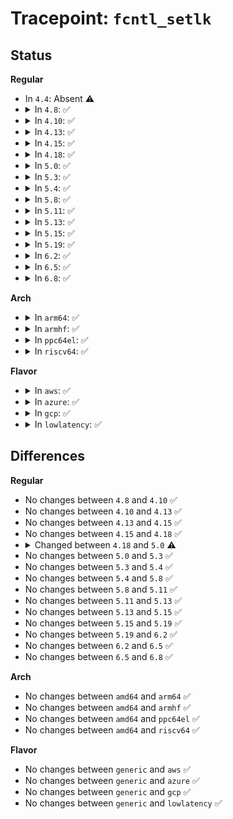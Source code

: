 # Tracepoint: <code>fcntl_setlk</code>

## Status
<b>Regular</b>
<ul>
<li>
In <code>4.4</code>: Absent ⚠️
</li>
<li>
<details>
<summary>In <code>4.8</code>: ✅</summary>

Event:

```c
struct trace_event_raw_filelock_lock {
    struct trace_entry ent;
    struct file_lock *fl;
    long unsigned int i_ino;
    dev_t s_dev;
    struct file_lock *fl_next;
    fl_owner_t fl_owner;
    unsigned int fl_pid;
    unsigned int fl_flags;
    unsigned char fl_type;
    loff_t fl_start;
    loff_t fl_end;
    int ret;
    char __data[0];
};
```
Function:

```c
void trace_event_raw_event_filelock_lock(void *__data, struct inode *inode, struct file_lock *fl, int ret);
```
</details>
</li>
<li>
<details>
<summary>In <code>4.10</code>: ✅</summary>

Event:

```c
struct trace_event_raw_filelock_lock {
    struct trace_entry ent;
    struct file_lock *fl;
    long unsigned int i_ino;
    dev_t s_dev;
    struct file_lock *fl_next;
    fl_owner_t fl_owner;
    unsigned int fl_pid;
    unsigned int fl_flags;
    unsigned char fl_type;
    loff_t fl_start;
    loff_t fl_end;
    int ret;
    char __data[0];
};
```
Function:

```c
void trace_event_raw_event_filelock_lock(void *__data, struct inode *inode, struct file_lock *fl, int ret);
```
</details>
</li>
<li>
<details>
<summary>In <code>4.13</code>: ✅</summary>

Event:

```c
struct trace_event_raw_filelock_lock {
    struct trace_entry ent;
    struct file_lock *fl;
    long unsigned int i_ino;
    dev_t s_dev;
    struct file_lock *fl_next;
    fl_owner_t fl_owner;
    unsigned int fl_pid;
    unsigned int fl_flags;
    unsigned char fl_type;
    loff_t fl_start;
    loff_t fl_end;
    int ret;
    char __data[0];
};
```
Function:

```c
void trace_event_raw_event_filelock_lock(void *__data, struct inode *inode, struct file_lock *fl, int ret);
```
</details>
</li>
<li>
<details>
<summary>In <code>4.15</code>: ✅</summary>

Event:

```c
struct trace_event_raw_filelock_lock {
    struct trace_entry ent;
    struct file_lock *fl;
    long unsigned int i_ino;
    dev_t s_dev;
    struct file_lock *fl_next;
    fl_owner_t fl_owner;
    unsigned int fl_pid;
    unsigned int fl_flags;
    unsigned char fl_type;
    loff_t fl_start;
    loff_t fl_end;
    int ret;
    char __data[0];
};
```
Function:

```c
void trace_event_raw_event_filelock_lock(void *__data, struct inode *inode, struct file_lock *fl, int ret);
```
</details>
</li>
<li>
<details>
<summary>In <code>4.18</code>: ✅</summary>

Event:

```c
struct trace_event_raw_filelock_lock {
    struct trace_entry ent;
    struct file_lock *fl;
    long unsigned int i_ino;
    dev_t s_dev;
    struct file_lock *fl_next;
    fl_owner_t fl_owner;
    unsigned int fl_pid;
    unsigned int fl_flags;
    unsigned char fl_type;
    loff_t fl_start;
    loff_t fl_end;
    int ret;
    char __data[0];
};
```
Function:

```c
void trace_event_raw_event_filelock_lock(void *__data, struct inode *inode, struct file_lock *fl, int ret);
```
</details>
</li>
<li>
<details>
<summary>In <code>5.0</code>: ✅</summary>

Event:

```c
struct trace_event_raw_filelock_lock {
    struct trace_entry ent;
    struct file_lock *fl;
    long unsigned int i_ino;
    dev_t s_dev;
    struct file_lock *fl_blocker;
    fl_owner_t fl_owner;
    unsigned int fl_pid;
    unsigned int fl_flags;
    unsigned char fl_type;
    loff_t fl_start;
    loff_t fl_end;
    int ret;
    char __data[0];
};
```
Function:

```c
void trace_event_raw_event_filelock_lock(void *__data, struct inode *inode, struct file_lock *fl, int ret);
```
</details>
</li>
<li>
<details>
<summary>In <code>5.3</code>: ✅</summary>

Event:

```c
struct trace_event_raw_filelock_lock {
    struct trace_entry ent;
    struct file_lock *fl;
    long unsigned int i_ino;
    dev_t s_dev;
    struct file_lock *fl_blocker;
    fl_owner_t fl_owner;
    unsigned int fl_pid;
    unsigned int fl_flags;
    unsigned char fl_type;
    loff_t fl_start;
    loff_t fl_end;
    int ret;
    char __data[0];
};
```
Function:

```c
void trace_event_raw_event_filelock_lock(void *__data, struct inode *inode, struct file_lock *fl, int ret);
```
</details>
</li>
<li>
<details>
<summary>In <code>5.4</code>: ✅</summary>

Event:

```c
struct trace_event_raw_filelock_lock {
    struct trace_entry ent;
    struct file_lock *fl;
    long unsigned int i_ino;
    dev_t s_dev;
    struct file_lock *fl_blocker;
    fl_owner_t fl_owner;
    unsigned int fl_pid;
    unsigned int fl_flags;
    unsigned char fl_type;
    loff_t fl_start;
    loff_t fl_end;
    int ret;
    char __data[0];
};
```
Function:

```c
void trace_event_raw_event_filelock_lock(void *__data, struct inode *inode, struct file_lock *fl, int ret);
```
</details>
</li>
<li>
<details>
<summary>In <code>5.8</code>: ✅</summary>

Event:

```c
struct trace_event_raw_filelock_lock {
    struct trace_entry ent;
    struct file_lock *fl;
    long unsigned int i_ino;
    dev_t s_dev;
    struct file_lock *fl_blocker;
    fl_owner_t fl_owner;
    unsigned int fl_pid;
    unsigned int fl_flags;
    unsigned char fl_type;
    loff_t fl_start;
    loff_t fl_end;
    int ret;
    char __data[0];
};
```
Function:

```c
void trace_event_raw_event_filelock_lock(void *__data, struct inode *inode, struct file_lock *fl, int ret);
```
</details>
</li>
<li>
<details>
<summary>In <code>5.11</code>: ✅</summary>

Event:

```c
struct trace_event_raw_filelock_lock {
    struct trace_entry ent;
    struct file_lock *fl;
    long unsigned int i_ino;
    dev_t s_dev;
    struct file_lock *fl_blocker;
    fl_owner_t fl_owner;
    unsigned int fl_pid;
    unsigned int fl_flags;
    unsigned char fl_type;
    loff_t fl_start;
    loff_t fl_end;
    int ret;
    char __data[0];
};
```
Function:

```c
void trace_event_raw_event_filelock_lock(void *__data, struct inode *inode, struct file_lock *fl, int ret);
```
</details>
</li>
<li>
<details>
<summary>In <code>5.13</code>: ✅</summary>

Event:

```c
struct trace_event_raw_filelock_lock {
    struct trace_entry ent;
    struct file_lock *fl;
    long unsigned int i_ino;
    dev_t s_dev;
    struct file_lock *fl_blocker;
    fl_owner_t fl_owner;
    unsigned int fl_pid;
    unsigned int fl_flags;
    unsigned char fl_type;
    loff_t fl_start;
    loff_t fl_end;
    int ret;
    char __data[0];
};
```
Function:

```c
void trace_event_raw_event_filelock_lock(void *__data, struct inode *inode, struct file_lock *fl, int ret);
```
</details>
</li>
<li>
<details>
<summary>In <code>5.15</code>: ✅</summary>

Event:

```c
struct trace_event_raw_filelock_lock {
    struct trace_entry ent;
    struct file_lock *fl;
    long unsigned int i_ino;
    dev_t s_dev;
    struct file_lock *fl_blocker;
    fl_owner_t fl_owner;
    unsigned int fl_pid;
    unsigned int fl_flags;
    unsigned char fl_type;
    loff_t fl_start;
    loff_t fl_end;
    int ret;
    char __data[0];
};
```
Function:

```c
void trace_event_raw_event_filelock_lock(void *__data, struct inode *inode, struct file_lock *fl, int ret);
```
</details>
</li>
<li>
<details>
<summary>In <code>5.19</code>: ✅</summary>

Event:

```c
struct trace_event_raw_filelock_lock {
    struct trace_entry ent;
    struct file_lock *fl;
    long unsigned int i_ino;
    dev_t s_dev;
    struct file_lock *fl_blocker;
    fl_owner_t fl_owner;
    unsigned int fl_pid;
    unsigned int fl_flags;
    unsigned char fl_type;
    loff_t fl_start;
    loff_t fl_end;
    int ret;
    char __data[0];
};
```
Function:

```c
void trace_event_raw_event_filelock_lock(void *__data, struct inode *inode, struct file_lock *fl, int ret);
```
</details>
</li>
<li>
<details>
<summary>In <code>6.2</code>: ✅</summary>

Event:

```c
struct trace_event_raw_filelock_lock {
    struct trace_entry ent;
    struct file_lock *fl;
    long unsigned int i_ino;
    dev_t s_dev;
    struct file_lock *fl_blocker;
    fl_owner_t fl_owner;
    unsigned int fl_pid;
    unsigned int fl_flags;
    unsigned char fl_type;
    loff_t fl_start;
    loff_t fl_end;
    int ret;
    char __data[0];
};
```
Function:

```c
void trace_event_raw_event_filelock_lock(void *__data, struct inode *inode, struct file_lock *fl, int ret);
```
</details>
</li>
<li>
<details>
<summary>In <code>6.5</code>: ✅</summary>

Event:

```c
struct trace_event_raw_filelock_lock {
    struct trace_entry ent;
    struct file_lock *fl;
    long unsigned int i_ino;
    dev_t s_dev;
    struct file_lock *fl_blocker;
    fl_owner_t fl_owner;
    unsigned int fl_pid;
    unsigned int fl_flags;
    unsigned char fl_type;
    loff_t fl_start;
    loff_t fl_end;
    int ret;
    char __data[0];
};
```
Function:

```c
void trace_event_raw_event_filelock_lock(void *__data, struct inode *inode, struct file_lock *fl, int ret);
```
</details>
</li>
<li>
<details>
<summary>In <code>6.8</code>: ✅</summary>

Event:

```c
struct trace_event_raw_filelock_lock {
    struct trace_entry ent;
    struct file_lock *fl;
    long unsigned int i_ino;
    dev_t s_dev;
    struct file_lock *fl_blocker;
    fl_owner_t fl_owner;
    unsigned int fl_pid;
    unsigned int fl_flags;
    unsigned char fl_type;
    loff_t fl_start;
    loff_t fl_end;
    int ret;
    char __data[0];
};
```
Function:

```c
void trace_event_raw_event_filelock_lock(void *__data, struct inode *inode, struct file_lock *fl, int ret);
```
</details>
</li>
</ul>
<b>Arch</b>
<ul>
<li>
<details>
<summary>In <code>arm64</code>: ✅</summary>

Event:

```c
struct trace_event_raw_filelock_lock {
    struct trace_entry ent;
    struct file_lock *fl;
    long unsigned int i_ino;
    dev_t s_dev;
    struct file_lock *fl_blocker;
    fl_owner_t fl_owner;
    unsigned int fl_pid;
    unsigned int fl_flags;
    unsigned char fl_type;
    loff_t fl_start;
    loff_t fl_end;
    int ret;
    char __data[0];
};
```
Function:

```c
void trace_event_raw_event_filelock_lock(void *__data, struct inode *inode, struct file_lock *fl, int ret);
```
</details>
</li>
<li>
<details>
<summary>In <code>armhf</code>: ✅</summary>

Event:

```c
struct trace_event_raw_filelock_lock {
    struct trace_entry ent;
    struct file_lock *fl;
    long unsigned int i_ino;
    dev_t s_dev;
    struct file_lock *fl_blocker;
    fl_owner_t fl_owner;
    unsigned int fl_pid;
    unsigned int fl_flags;
    unsigned char fl_type;
    loff_t fl_start;
    loff_t fl_end;
    int ret;
    char __data[0];
};
```
Function:

```c
void trace_event_raw_event_filelock_lock(void *__data, struct inode *inode, struct file_lock *fl, int ret);
```
</details>
</li>
<li>
<details>
<summary>In <code>ppc64el</code>: ✅</summary>

Event:

```c
struct trace_event_raw_filelock_lock {
    struct trace_entry ent;
    struct file_lock *fl;
    long unsigned int i_ino;
    dev_t s_dev;
    struct file_lock *fl_blocker;
    fl_owner_t fl_owner;
    unsigned int fl_pid;
    unsigned int fl_flags;
    unsigned char fl_type;
    loff_t fl_start;
    loff_t fl_end;
    int ret;
    char __data[0];
};
```
Function:

```c
void trace_event_raw_event_filelock_lock(void *__data, struct inode *inode, struct file_lock *fl, int ret);
```
</details>
</li>
<li>
<details>
<summary>In <code>riscv64</code>: ✅</summary>

Event:

```c
struct trace_event_raw_filelock_lock {
    struct trace_entry ent;
    struct file_lock *fl;
    long unsigned int i_ino;
    dev_t s_dev;
    struct file_lock *fl_blocker;
    fl_owner_t fl_owner;
    unsigned int fl_pid;
    unsigned int fl_flags;
    unsigned char fl_type;
    loff_t fl_start;
    loff_t fl_end;
    int ret;
    char __data[0];
};
```
Function:

```c
void trace_event_raw_event_filelock_lock(void *__data, struct inode *inode, struct file_lock *fl, int ret);
```
</details>
</li>
</ul>
<b>Flavor</b>
<ul>
<li>
<details>
<summary>In <code>aws</code>: ✅</summary>

Event:

```c
struct trace_event_raw_filelock_lock {
    struct trace_entry ent;
    struct file_lock *fl;
    long unsigned int i_ino;
    dev_t s_dev;
    struct file_lock *fl_blocker;
    fl_owner_t fl_owner;
    unsigned int fl_pid;
    unsigned int fl_flags;
    unsigned char fl_type;
    loff_t fl_start;
    loff_t fl_end;
    int ret;
    char __data[0];
};
```
Function:

```c
void trace_event_raw_event_filelock_lock(void *__data, struct inode *inode, struct file_lock *fl, int ret);
```
</details>
</li>
<li>
<details>
<summary>In <code>azure</code>: ✅</summary>

Event:

```c
struct trace_event_raw_filelock_lock {
    struct trace_entry ent;
    struct file_lock *fl;
    long unsigned int i_ino;
    dev_t s_dev;
    struct file_lock *fl_blocker;
    fl_owner_t fl_owner;
    unsigned int fl_pid;
    unsigned int fl_flags;
    unsigned char fl_type;
    loff_t fl_start;
    loff_t fl_end;
    int ret;
    char __data[0];
};
```
Function:

```c
void trace_event_raw_event_filelock_lock(void *__data, struct inode *inode, struct file_lock *fl, int ret);
```
</details>
</li>
<li>
<details>
<summary>In <code>gcp</code>: ✅</summary>

Event:

```c
struct trace_event_raw_filelock_lock {
    struct trace_entry ent;
    struct file_lock *fl;
    long unsigned int i_ino;
    dev_t s_dev;
    struct file_lock *fl_blocker;
    fl_owner_t fl_owner;
    unsigned int fl_pid;
    unsigned int fl_flags;
    unsigned char fl_type;
    loff_t fl_start;
    loff_t fl_end;
    int ret;
    char __data[0];
};
```
Function:

```c
void trace_event_raw_event_filelock_lock(void *__data, struct inode *inode, struct file_lock *fl, int ret);
```
</details>
</li>
<li>
<details>
<summary>In <code>lowlatency</code>: ✅</summary>

Event:

```c
struct trace_event_raw_filelock_lock {
    struct trace_entry ent;
    struct file_lock *fl;
    long unsigned int i_ino;
    dev_t s_dev;
    struct file_lock *fl_blocker;
    fl_owner_t fl_owner;
    unsigned int fl_pid;
    unsigned int fl_flags;
    unsigned char fl_type;
    loff_t fl_start;
    loff_t fl_end;
    int ret;
    char __data[0];
};
```
Function:

```c
void trace_event_raw_event_filelock_lock(void *__data, struct inode *inode, struct file_lock *fl, int ret);
```
</details>
</li>
</ul>

## Differences
<b>Regular</b>
<ul>
<li>
No changes between <code>4.8</code> and <code>4.10</code> ✅
</li>
<li>
No changes between <code>4.10</code> and <code>4.13</code> ✅
</li>
<li>
No changes between <code>4.13</code> and <code>4.15</code> ✅
</li>
<li>
No changes between <code>4.15</code> and <code>4.18</code> ✅
</li>
<li>
<details>
<summary>Changed between <code>4.18</code> and <code>5.0</code> ⚠️</summary>
<ul>
<li>
<b>Event changed. </b>
</li>
<li>
<b>Field added. </b>
<code>struct file_lock *fl_blocker</code>
</li>
<li>
<b>Field removed. </b>
<code>struct file_lock *fl_next</code>
</li>
</ul>
</details>
</li>
<li>
No changes between <code>5.0</code> and <code>5.3</code> ✅
</li>
<li>
No changes between <code>5.3</code> and <code>5.4</code> ✅
</li>
<li>
No changes between <code>5.4</code> and <code>5.8</code> ✅
</li>
<li>
No changes between <code>5.8</code> and <code>5.11</code> ✅
</li>
<li>
No changes between <code>5.11</code> and <code>5.13</code> ✅
</li>
<li>
No changes between <code>5.13</code> and <code>5.15</code> ✅
</li>
<li>
No changes between <code>5.15</code> and <code>5.19</code> ✅
</li>
<li>
No changes between <code>5.19</code> and <code>6.2</code> ✅
</li>
<li>
No changes between <code>6.2</code> and <code>6.5</code> ✅
</li>
<li>
No changes between <code>6.5</code> and <code>6.8</code> ✅
</li>
</ul>
<b>Arch</b>
<ul>
<li>
No changes between <code>amd64</code> and <code>arm64</code> ✅
</li>
<li>
No changes between <code>amd64</code> and <code>armhf</code> ✅
</li>
<li>
No changes between <code>amd64</code> and <code>ppc64el</code> ✅
</li>
<li>
No changes between <code>amd64</code> and <code>riscv64</code> ✅
</li>
</ul>
<b>Flavor</b>
<ul>
<li>
No changes between <code>generic</code> and <code>aws</code> ✅
</li>
<li>
No changes between <code>generic</code> and <code>azure</code> ✅
</li>
<li>
No changes between <code>generic</code> and <code>gcp</code> ✅
</li>
<li>
No changes between <code>generic</code> and <code>lowlatency</code> ✅
</li>
</ul>

